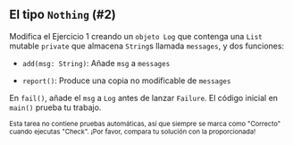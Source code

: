 ## El tipo `Nothing` (#2)

Modifica el Ejercicio 1 creando un `objeto Log` que contenga una `List` mutable `private` que almacena `String`s llamada `messages`, y dos funciones:

- `add(msg: String)`: Añade `msg` a `messages`

- `report()`: Produce una copia no modificable de `messages`

En `fail()`, añade el `msg` a `Log` antes de lanzar `Failure`. El código inicial en `main()` prueba tu trabajo.

<sub> Esta tarea no contiene pruebas automáticas, así que siempre se marca como "Correcto" cuando ejecutas "Check".
¡Por favor, compara tu solución con la proporcionada! </sub>